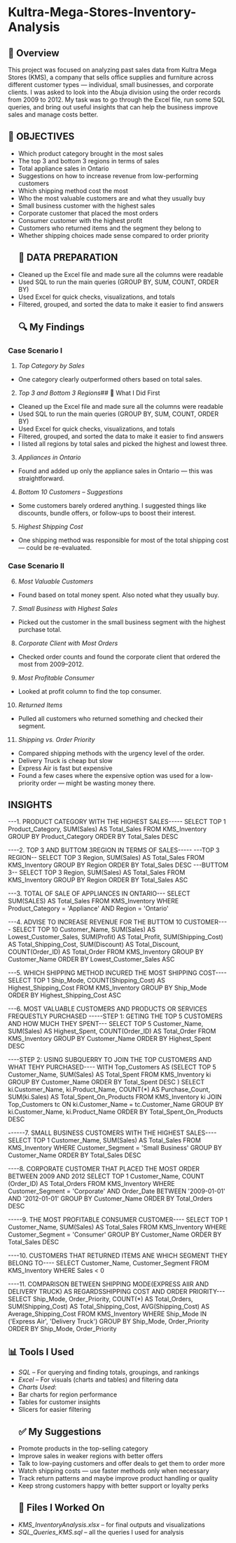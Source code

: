 # Kultra-Mega-Stores-Inventory-Analysis
## 📝 Overview
This project was focused on analyzing past sales data from Kultra Mega Stores (KMS), a company that sells office supplies and furniture across different customer types — individual, small businesses, and corporate clients. I was asked to look into the Abuja division using the order records from 2009 to 2012. My task was to go through the Excel file, run some SQL queries, and bring out useful insights that can help the business improve sales and manage costs better.
## 🎯 OBJECTIVES
* Which product category brought in the most sales
* The top 3 and bottom 3 regions in terms of sales
* Total appliance sales in Ontario
* Suggestions on how to increase revenue from low-performing customers
* Which shipping method cost the most
* Who the most valuable customers are and what they usually buy
* Small business customer with the highest sales
* Corporate customer that placed the most orders
* Consumer customer with the highest profit
* Customers who returned items and the segment they belong to
* Whether shipping choices made sense compared to order priority
  ## 🧹 DATA PREPARATION
* Cleaned up the Excel file and made sure all the columns were readable
* Used SQL to run the main queries (GROUP BY, SUM, COUNT, ORDER BY)
* Used Excel for quick checks, visualizations, and totals
* Filtered, grouped, and sorted the data to make it easier to find answers
  ## 🔍 My Findings
### Case Scenario I
1. *Top Category by Sales*
  * One category clearly outperformed others based on total sales.
2. *Top 3 and Bottom 3 Regions*## 🧹 What I Did First
 * Cleaned up the Excel file and made sure all the columns were readable
 * Used SQL to run the main queries (GROUP BY, SUM, COUNT, ORDER BY)
 * Used Excel for quick checks, visualizations, and totals
 * Filtered, grouped, and sorted the data to make it easier to find answers
 * I listed all regions by total sales and picked the highest and lowest three.
3. *Appliances in Ontario*
 * Found and added up only the appliance sales in Ontario — this was straightforward.
4. *Bottom 10 Customers – Suggestions*
 * Some customers barely ordered anything. I suggested things like discounts, bundle offers, or follow-ups to boost their interest.
5. *Highest Shipping Cost*
 * One shipping method was responsible for most of the total shipping cost — could be re-evaluated.
### Case Scenario II
6. *Most Valuable Customers*
 * Found based on total money spent. Also noted what they usually buy.
7. *Small Business with Highest Sales*
 * Picked out the customer in the small business segment with the highest purchase total.
8. *Corporate Client with Most Orders*
 * Checked order counts and found the corporate client that ordered the most from 2009–2012.
9. *Most Profitable Consumer*
 * Looked at profit column to find the top consumer.
10. *Returned Items*
 * Pulled all customers who returned something and checked their segment.
11. *Shipping vs. Order Priority*
 * Compared shipping methods with the urgency level of the order.
 * Delivery Truck is cheap but slow
  * Express Air is fast but expensive
  * Found a few cases where the expensive option was used for a low-priority order — might be wasting money there.
## INSIGHTS
---1. PRODUCT CATEGORY WITH THE HIGHEST SALES-----
SELECT TOP 1 Product_Category, SUM(Sales) AS Total_Sales
FROM KMS_Inventory
GROUP BY Product_Category
ORDER BY Total_Sales DESC

----2. TOP 3 AND BUTTOM 3REGION IN TERMS OF SALES-----
---TOP 3 REGION--
SELECT TOP 3 Region, SUM(Sales) AS Total_Sales
FROM KMS_Inventory
GROUP BY Region
ORDER BY Total_Sales DESC
---BUTTOM 3--
SELECT TOP 3 Region, SUM(Sales) AS Total_Sales
FROM KMS_Inventory
GROUP BY Region
ORDER BY Total_Sales ASC

---3. TOTAL OF SALE OF APPLIANCES IN ONTARIO---
SELECT SUM(SALES) AS Total_Sales 
FROM KMS_Inventory
WHERE Product_Category = 'Appliance'
AND Region = 'Ontario'

---4. ADVISE TO INCREASE REVENUE FOR THE BUTTOM 10 CUSTOMER----
SELECT TOP 10 Customer_Name, 
SUM(Sales) AS Lowest_Customer_Sales, 
SUM(Profit) AS Total_Profit,
SUM(Shipping_Cost) AS Total_Shipping_Cost,
SUM(Discount) AS Total_Discount,
COUNT(Order_ID) AS Total_Order
FROM KMS_Inventory
GROUP BY Customer_Name
ORDER BY Lowest_Customer_Sales ASC

---5. WHICH SHIPPING METHOD INCURED THE MOST SHIPPING COST----
SELECT TOP 1 Ship_Mode, COUNT(Shipping_Cost) AS Highest_Shipping_Cost
FROM KMS_Inventory
GROUP BY Ship_Mode
ORDER BY Highest_Shipping_Cost ASC

---6. MOST VALUABLE CUSTOMERS AND PRODUCTS OR SERVICES FREQUESTLY PURCHASED
-----STEP 1: GETING THE TOP 5 CUSTOMERS AND HOW MUCH THEY SPENT---
SELECT TOP 5 Customer_Name,
SUM(Sales) AS Highest_Spent,
COUNT(Order_ID) AS Total_Order
FROM KMS_Inventory
GROUP BY Customer_Name
ORDER BY Highest_Spent DESC

----STEP 2: USING SUBQUERRY TO JOIN THE TOP CUSTOMERS AND WHAT TEHY PURCHASED----
WITH Top_Customers AS
(SELECT TOP 5
Customer_Name,
SUM(Sales) AS Total_Spent
FROM KMS_Inventory ki
GROUP BY Customer_Name
ORDER BY Total_Spent DESC
)
SELECT ki.Customer_Name,
		ki.Product_Name,
COUNT(*) AS Purchase_Count,
SUM(ki.Sales) AS Total_Spent_On_Products
FROM KMS_Inventory ki
JOIN Top_Customers tc 
ON ki.Customer_Name = tc.Customer_Name
GROUP BY ki.Customer_Name, ki.Product_Name
ORDER BY Total_Spent_On_Products DESC

------7. SMALL BUSINESS CUSTOMERS WITH THE HIGHEST SALES----
SELECT TOP 1 Customer_Name, SUM(Sales) AS Total_Sales
FROM KMS_Inventory
WHERE Customer_Segment = 'Small Business'
GROUP BY Customer_Name
ORDER BY Total_Sales DESC

----8. CORPORATE CUSTOMER THAT PLACED THE MOST ORDER BETWEEN 2009 AND 2012
SELECT TOP 1 Customer_Name, 
COUNT (Order_ID) AS Total_Orders
FROM KMS_Inventory
WHERE Customer_Segment = 'Corporate' AND 
Order_Date BETWEEN '2009-01-01' AND '2012-01-01'
GROUP BY Customer_Name
ORDER BY Total_Orders DESC

-----9. THE MOST PROFITABLE CONSUMER CUSTOMER----
SELECT TOP 1 Customer_Name, SUM(Sales) AS Total_Sales
FROM KMS_Inventory
WHERE Customer_Segment = 'Consumer'
GROUP BY Customer_Name
ORDER BY Total_Sales DESC

----10. CUSTOMERS THAT RETURNED ITEMS ANE WHICH SEGMENT THEY BELONG TO----
SELECT Customer_Name,
Customer_Segment
FROM KMS_Inventory
WHERE Sales < 0

----11. COMPARISON BETWEEN SHIPPING MODE(EXPRESS AIIR AND DELIVERY TRUCK) AS REGARDSSHIPPING COST AND ORDER PRIORITY---
SELECT Ship_Mode,
Order_Priority,
COUNT(*) AS Total_Orders,
SUM(Shipping_Cost) AS Total_Shipping_Cost,
AVG(Shipping_Cost) AS Average_Shipping_Cost
FROM KMS_Inventory
WHERE Ship_Mode IN ('Express Air', 'Delivery Truck')
GROUP BY Ship_Mode, Order_Priority
ORDER BY Ship_Mode, Order_Priority
## 📊 Tools I Used
* *SQL* – For querying and finding totals, groupings, and rankings
* *Excel* – For visuals (charts and tables) and filtering data
* *Charts Used*:
 * Bar charts for region performance
 * Tables for customer insights
 * Slicers for easier filtering
   ## ✅ My Suggestions
* Promote products in the top-selling category
* Improve sales in weaker regions with better offers
* Talk to low-paying customers and offer deals to get them to order more
* Watch shipping costs — use faster methods only when necessary
* Track return patterns and maybe improve product handling or quality
* Keep strong customers happy with better support or loyalty perks
  ## 📁 Files I Worked On
* *KMS\_InventoryAnalysis.xlsx* – for final outputs and visualizations
* *SQL\_Queries\_KMS.sql* – all the queries I used for analysis














  


